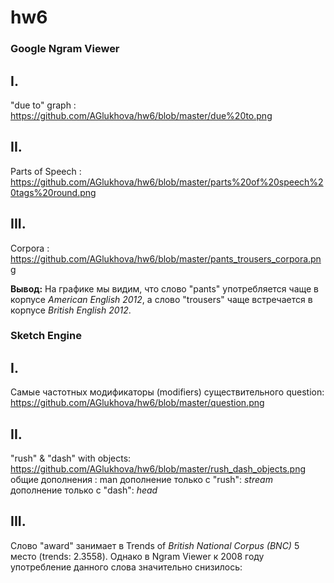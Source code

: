 # hw6
### Google Ngram Viewer ###


## I.

"due to" graph : https://github.com/AGlukhova/hw6/blob/master/due%20to.png

## II.

Parts of Speech : https://github.com/AGlukhova/hw6/blob/master/parts%20of%20speech%20tags%20round.png

## III.

Corpora : https://github.com/AGlukhova/hw6/blob/master/pants_trousers_corpora.png

**Вывод:** На графике мы видим, что слово "pants" употребляется чаще в корпусе *American English 2012*, а слово "trousers" чаще встречается в корпусе *British English 2012*. 

### Sketch Engine ###

## I.

Самые частотных модификаторы (modifiers) существительного question: https://github.com/AGlukhova/hw6/blob/master/question.png

## II.
"rush" & "dash" with objects:
https://github.com/AGlukhova/hw6/blob/master/rush_dash_objects.png 
общие дополнения : man 
дополнение только с "rush": *stream*
дополнение только с "dash": *head* 

## III.
Слово "award" занимает в Trends of *British National Corpus (BNC)* 5 место (trends: 2.3558). 
Однако в Ngram Viewer к 2008 году употребление данного слова значительно снизилось:

